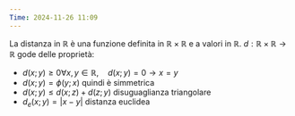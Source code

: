 ```yaml
---
Time: 2024-11-26 11:09
---
```

La distanza in $ℝ$ è una funzione definita in $ℝ\times ℝ$ e a valori in $ℝ$.
$d:ℝ\times ℝ\to ℝ$ gode delle proprietà:
- $d(x;y)\geq 0\forall x,y\in ℝ,\quad d(x;y)=0\to x = y$
- $d(x;y) = \phi(y;x)$ quindi è simmetrica
- $d(x;y)\leq d(x;z) + d(z;y)$ disuguaglianza triangolare
- $d_e(x;y)=|x-y|$ distanza euclidea

